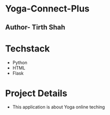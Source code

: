 # Yoga-Connect-Plus

## Author- Tirth Shah

# Techstack
- Python
- HTML
- Flask

# Project Details
- This application is about Yoga online teching
